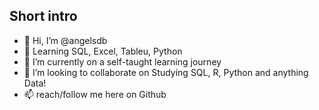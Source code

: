 ## Short intro  

- 👋 Hi, I’m @angelsdb
- 👀 Learning SQL, Excel, Tableu, Python
- 🌱 I’m currently on a self-taught learning journey
- 💞️ I’m looking to collaborate on Studying SQL, R, Python and anything Data! 
- 📫 reach/follow me here on Github


<!---
angelsdb/angelsdb is a ✨ special ✨ repository because its `README.md` (this file) appears on your GitHub profile.
You can click the Preview link to take a look at your changes.
--->
